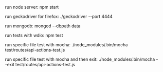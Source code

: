 
run node server:
npm start

run geckodriver for firefox:
./geckodriver --port 4444

run mongodb:
mongod --dbpath data

run tests with wdio:
npm test

run specific file test with mocha:
./node_modules/.bin/mocha test/routes/api-actions-test.js

run specific file test with mocha and then exit:
./node_modules/.bin/mocha --exit test/routes/api-actions-test.js
